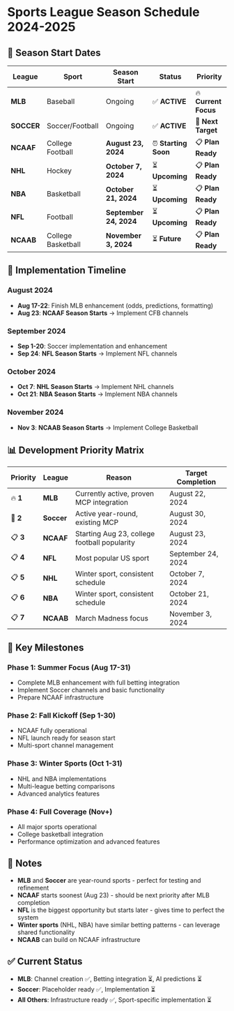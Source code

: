 # Sports League Season Schedule 2024-2025

## 📅 **Season Start Dates**

| League | Sport | Season Start | Status | Priority |
|--------|-------|--------------|--------|----------|
| **MLB** | Baseball | Ongoing | ✅ **ACTIVE** | 🔥 **Current Focus** |
| **SOCCER** | Soccer/Football | Ongoing | ✅ **ACTIVE** | 🎯 **Next Target** |
| **NCAAF** | College Football | **August 23, 2024** | ⏰ **Starting Soon** | 📋 **Plan Ready** |
| **NHL** | Hockey | **October 7, 2024** | ⏳ **Upcoming** | 📋 **Plan Ready** |
| **NBA** | Basketball | **October 21, 2024** | ⏳ **Upcoming** | 📋 **Plan Ready** |
| **NFL** | Football | **September 24, 2024** | ⏳ **Upcoming** | 📋 **Plan Ready** |
| **NCAAB** | College Basketball | **November 3, 2024** | ⏳ **Future** | 📋 **Plan Ready** |

## 🚀 **Implementation Timeline**

### **August 2024**
- **Aug 17-22**: Finish MLB enhancement (odds, predictions, formatting)
- **Aug 23**: **NCAAF Season Starts** → Implement CFB channels

### **September 2024** 
- **Sep 1-20**: Soccer implementation and enhancement
- **Sep 24**: **NFL Season Starts** → Implement NFL channels

### **October 2024**
- **Oct 7**: **NHL Season Starts** → Implement NHL channels  
- **Oct 21**: **NBA Season Starts** → Implement NBA channels

### **November 2024**
- **Nov 3**: **NCAAB Season Starts** → Implement College Basketball

## 📊 **Development Priority Matrix**

| Priority | League | Reason | Target Completion |
|----------|--------|--------|-------------------|
| 🔥 **1** | **MLB** | Currently active, proven MCP integration | August 22, 2024 |
| 🎯 **2** | **Soccer** | Active year-round, existing MCP | August 30, 2024 |
| 📋 **3** | **NCAAF** | Starting Aug 23, college football popularity | August 23, 2024 |
| 📋 **4** | **NFL** | Most popular US sport | September 24, 2024 |
| 📋 **5** | **NHL** | Winter sport, consistent schedule | October 7, 2024 |
| 📋 **6** | **NBA** | Winter sport, consistent schedule | October 21, 2024 |
| 📋 **7** | **NCAAB** | March Madness focus | November 3, 2024 |

## 🎯 **Key Milestones**

### **Phase 1: Summer Focus (Aug 17-31)**
- Complete MLB enhancement with full betting integration
- Implement Soccer channels and basic functionality
- Prepare NCAAF infrastructure

### **Phase 2: Fall Kickoff (Sep 1-30)**
- NCAAF fully operational 
- NFL launch ready for season start
- Multi-sport channel management

### **Phase 3: Winter Sports (Oct 1-31)**
- NHL and NBA implementations
- Multi-league betting comparisons
- Advanced analytics features

### **Phase 4: Full Coverage (Nov+)**
- All major sports operational
- College basketball integration
- Performance optimization and advanced features

## 📝 **Notes**
- **MLB** and **Soccer** are year-round sports - perfect for testing and refinement
- **NCAAF** starts soonest (Aug 23) - should be next priority after MLB completion
- **NFL** is the biggest opportunity but starts later - gives time to perfect the system
- **Winter sports** (NHL, NBA) have similar betting patterns - can leverage shared functionality
- **NCAAB** can build on NCAAF infrastructure

## ✅ **Current Status**
- **MLB**: Channel creation ✅, Betting integration ⏳, AI predictions ⏳
- **Soccer**: Placeholder ready ✅, Implementation ⏳
- **All Others**: Infrastructure ready ✅, Sport-specific implementation ⏳